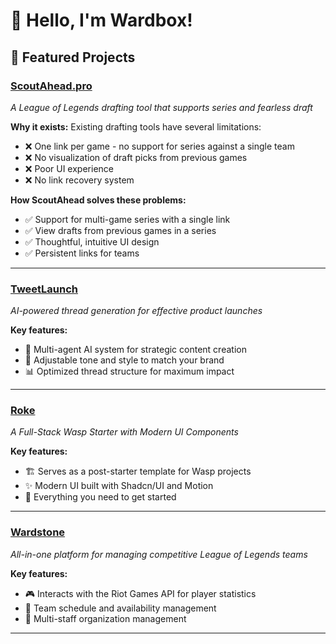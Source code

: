 # 👋 Hello, I'm Wardbox!

## 🚀 Featured Projects

### [ScoutAhead.pro](https://scoutahead.pro) 
*A League of Legends drafting tool that supports series and fearless draft*

**Why it exists:**
Existing drafting tools have several limitations:
- ❌ One link per game - no support for series against a single team
- ❌ No visualization of draft picks from previous games
- ❌ Poor UI experience
- ❌ No link recovery system

**How ScoutAhead solves these problems:**
- ✅ Support for multi-game series with a single link
- ✅ View drafts from previous games in a series
- ✅ Thoughtful, intuitive UI design
- ✅ Persistent links for teams

---

### [TweetLaunch](https://tweetlaunch.com)
*AI-powered thread generation for effective product launches*

**Key features:**
- 🤖 Multi-agent AI system for strategic content creation
- 🎨 Adjustable tone and style to match your brand
- 📊 Optimized thread structure for maximum impact

---

### [Roke](https://roke.dev)
*A Full-Stack Wasp Starter with Modern UI Components*

**Key features:**
- 🏗️ Serves as a post-starter template for Wasp projects
- ✨ Modern UI built with Shadcn/UI and Motion
- 🧰 Everything you need to get started

---

### [Wardstone](https://wardstone.io)
*All-in-one platform for managing competitive League of Legends teams*

**Key features:**
- 🎮 Interacts with the Riot Games API for player statistics
- 📅 Team schedule and availability management
- 👥 Multi-staff organization management

---
